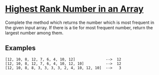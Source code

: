 # [Highest Rank Number in an Array](https://www.codewars.com/kata/5420fc9bb5b2c7fd57000004)

Complete the method which returns the number which is most frequent in the given input array. If there is a tie for most frequent number, return the largest number among them.


## Examples

```
[12, 10, 8, 12, 7, 6, 4, 10, 12]              -->  12
[12, 10, 8, 12, 7, 6, 4, 10, 12, 10]          -->  12
[12, 10, 8, 8, 3, 3, 3, 3, 2, 4, 10, 12, 10]  -->   3
```
